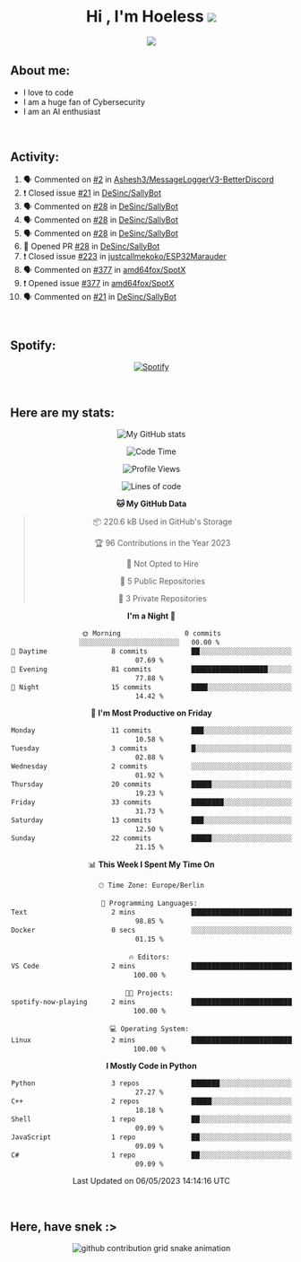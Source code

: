 <h1 align="center">Hi , I'm Hoeless <img src="https://media.giphy.com/media/hvRJCLFzcasrR4ia7z/giphy.gif" width="35"></h1>
<p align="center">
  <a href="https://git.io/typing-svg"><img src="https://readme-typing-svg.demolab.com?font=Roboto+Mono&weight=300&size=28&duration=4000&pause=100&color=C109F7&center=true&vCenter=true&width=580&height=127&lines=I'm+a+programmer;I'm+an+AI+enthusiast;I'm+a+big+fan+of+Neural+Networks;I'm+interested+in+Computer+Science;I+love+Cybersecurity;By+the+way+I+use+Arch+%F0%9F%92%80"></a>
</p>

## About me:

- I love to code
- I am a huge fan of Cybersecurity
- I am an AI enthusiast 

<br>

## Activity:

  <!--START_SECTION:activity-->
1. 🗣 Commented on [#2](https://github.com/Ashesh3/MessageLoggerV3-BetterDiscord/issues/2) in [Ashesh3/MessageLoggerV3-BetterDiscord](https://github.com/Ashesh3/MessageLoggerV3-BetterDiscord)
2. ❗️ Closed issue [#21](https://github.com/DeSinc/SallyBot/issues/21) in [DeSinc/SallyBot](https://github.com/DeSinc/SallyBot)
3. 🗣 Commented on [#28](https://github.com/DeSinc/SallyBot/issues/28) in [DeSinc/SallyBot](https://github.com/DeSinc/SallyBot)
4. 🗣 Commented on [#28](https://github.com/DeSinc/SallyBot/issues/28) in [DeSinc/SallyBot](https://github.com/DeSinc/SallyBot)
5. 🗣 Commented on [#28](https://github.com/DeSinc/SallyBot/issues/28) in [DeSinc/SallyBot](https://github.com/DeSinc/SallyBot)
6. 💪 Opened PR [#28](https://github.com/DeSinc/SallyBot/pull/28) in [DeSinc/SallyBot](https://github.com/DeSinc/SallyBot)
7. ❗️ Closed issue [#223](https://github.com/justcallmekoko/ESP32Marauder/issues/223) in [justcallmekoko/ESP32Marauder](https://github.com/justcallmekoko/ESP32Marauder)
8. 🗣 Commented on [#377](https://github.com/amd64fox/SpotX/issues/377) in [amd64fox/SpotX](https://github.com/amd64fox/SpotX)
9. ❗️ Opened issue [#377](https://github.com/amd64fox/SpotX/issues/377) in [amd64fox/SpotX](https://github.com/amd64fox/SpotX)
10. 🗣 Commented on [#21](https://github.com/DeSinc/SallyBot/issues/21) in [DeSinc/SallyBot](https://github.com/DeSinc/SallyBot)
  <!--END_SECTION:activity-->

<br>

## Spotify:

<div align="center">

[![Spotify](https://whois-hoeless.vercel.app/api/spotify)](https://open.spotify.com/user/heanchenhorst)
</div>

<br>

## Here are my stats:

<div align="center">
  
![My GitHub stats](https://github-readme-stats.vercel.app/api?username=whois-hoeless&count_private=true&show_icons=true&theme=radical)
<!--START_SECTION:waka-->
![Code Time](http://img.shields.io/badge/Code%20Time-18%20mins-blue)

![Profile Views](http://img.shields.io/badge/Profile%20Views-3-blue)

![Lines of code](https://img.shields.io/badge/From%20Hello%20World%20I%27ve%20Written-22.2%20thousand%20lines%20of%20code-blue)

**🐱 My GitHub Data** 

> 📦 220.6 kB Used in GitHub's Storage 
 > 
> 🏆 96 Contributions in the Year 2023
 > 
> 🚫 Not Opted to Hire
 > 
> 📜 5 Public Repositories 
 > 
> 🔑 3 Private Repositories 
 > 
**I'm a Night 🦉** 

```text
🌞 Morning                0 commits           ░░░░░░░░░░░░░░░░░░░░░░░░░   00.00 % 
🌆 Daytime                8 commits           ██░░░░░░░░░░░░░░░░░░░░░░░   07.69 % 
🌃 Evening                81 commits          ███████████████████░░░░░░   77.88 % 
🌙 Night                  15 commits          ████░░░░░░░░░░░░░░░░░░░░░   14.42 % 
```
📅 **I'm Most Productive on Friday** 

```text
Monday                   11 commits          ███░░░░░░░░░░░░░░░░░░░░░░   10.58 % 
Tuesday                  3 commits           █░░░░░░░░░░░░░░░░░░░░░░░░   02.88 % 
Wednesday                2 commits           ░░░░░░░░░░░░░░░░░░░░░░░░░   01.92 % 
Thursday                 20 commits          █████░░░░░░░░░░░░░░░░░░░░   19.23 % 
Friday                   33 commits          ████████░░░░░░░░░░░░░░░░░   31.73 % 
Saturday                 13 commits          ███░░░░░░░░░░░░░░░░░░░░░░   12.50 % 
Sunday                   22 commits          █████░░░░░░░░░░░░░░░░░░░░   21.15 % 
```


📊 **This Week I Spent My Time On** 

```text
🕑︎ Time Zone: Europe/Berlin

💬 Programming Languages: 
Text                     2 mins              █████████████████████████   98.85 % 
Docker                   0 secs              ░░░░░░░░░░░░░░░░░░░░░░░░░   01.15 % 

🔥 Editors: 
VS Code                  2 mins              █████████████████████████   100.00 % 

🐱‍💻 Projects: 
spotify-now-playing      2 mins              █████████████████████████   100.00 % 

💻 Operating System: 
Linux                    2 mins              █████████████████████████   100.00 % 
```

**I Mostly Code in Python** 

```text
Python                   3 repos             ███████░░░░░░░░░░░░░░░░░░   27.27 % 
C++                      2 repos             █████░░░░░░░░░░░░░░░░░░░░   18.18 % 
Shell                    1 repo              ██░░░░░░░░░░░░░░░░░░░░░░░   09.09 % 
JavaScript               1 repo              ██░░░░░░░░░░░░░░░░░░░░░░░   09.09 % 
C#                       1 repo              ██░░░░░░░░░░░░░░░░░░░░░░░   09.09 % 
```




 Last Updated on 06/05/2023 14:14:16 UTC
<!--END_SECTION:waka-->
</div>
<br>

## Here, have snek :>
<div align="center">
<picture>
  <source media="(prefers-color-scheme: dark)" srcset="https://raw.githubusercontent.com/whois-hoeless/whois-hoeless/output/github-contribution-grid-snake-dark.svg">
  <source media="(prefers-color-scheme: light)" srcset="https://raw.githubusercontent.com/whois-hoeless/whois-hoeless/output/github-contribution-grid-snake.svg">
  <img alt="github contribution grid snake animation" src="https://raw.githubusercontent.com/whois-hoeless/whois-hoeless/output/github-contribution-grid-snake.svg">
</div>
